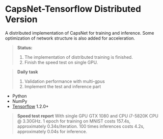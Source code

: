 # CapsNet-Tensorflow Distributed Version

A distributed implementation of CapsNet for training and inference. Some optimization of network structure is also added for acceleration.

> **Status:**
> 1. The implementation of distributed training is finished.
> 2. Finish the speed test on single GPU.

> **Daily task**
> 1. Validation performance with multi-gpus
> 2. Implement the test and inference part

- Python
- NumPy
- [Tensorflow](https://github.com/tensorflow/tensorflow) 1.2.0+

> **Speed test report**
With single GPU GTX 1080 and CPU i7-5820K CPU @ 3.30GHz.
1 epoch for training on MNIST costs 157.4s, approximately 0.34s/iteration.
100 times inferences costs 4.2s, approximately 0.04s for inference.
